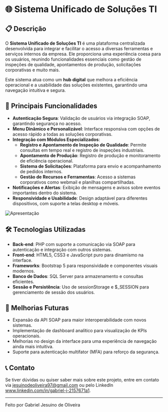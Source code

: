 # 🌐 Sistema Unificado de Soluções TI

## 📋 Descrição
O **Sistema Unificado de Soluções TI** é uma plataforma centralizada desenvolvida para integrar e facilitar o acesso a diversas ferramentas e serviços internos da empresa. Ele proporciona uma experiência coesa para os usuários, reunindo funcionalidades essenciais como gestão de inspeções de qualidade, apontamentos de produção, solicitações corporativas e muito mais.

Este sistema atua como um **hub digital** que melhora a eficiência operacional e a usabilidade das soluções existentes, garantindo uma navegação intuitiva e segura.

## 🚀 Principais Funcionalidades
- **Autenticação Segura**: Validação de usuários via integração SOAP, garantindo segurança no acesso.
- **Menu Dinâmico e Personalizável**: Interface responsiva com opções de acesso rápido a todas as soluções corporativas.
- **Integração com Módulos Especializados**:
  - **Registro e Apontamento de Inspeção de Qualidade**: Permite consultas em tempo real e registro de inspeções industriais.
  - **Apontamento de Produção**: Registro de produção e monitoramento de eficiência operacional.
  - **Sistema de Solicitações**: Plataforma para envio e acompanhamento de pedidos internos.
  - **Gestão de Recursos e Ferramentas**: Acesso a sistemas corporativos como webmail e planilhas compartilhadas.
- **Notificações e Alertas**: Exibição de mensagens e avisos sobre eventos importantes dentro do sistema.
- **Responsividade e Usabilidade**: Design adaptável para diferentes dispositivos, com suporte a telas desktop e móveis.

![Apresentação](Images/Tela_Login_Menu.gif)

## 🛠️ Tecnologias Utilizadas
- **Back-end**: PHP com suporte a comunicação via SOAP para autenticação e integração com outros sistemas.
- **Front-end**: HTML5, CSS3 e JavaScript puro para dinamismo na interface.
- **Frameworks**: Bootstrap 5 para responsividade e componentes visuais modernos.
- **Banco de Dados**: SQL Server para armazenamento e consultas eficientes.
- **Sessão e Persistência**: Uso de sessionStorage e $_SESSION para gerenciamento de sessão dos usuários.

## 🔄 Melhorias Futuras
- Expansão da API SOAP para maior interoperabilidade com novos sistemas.
- Implementação de dashboard analítico para visualização de KPIs operacionais.
- Melhorias no design da interface para uma experiência de navegação ainda mais intuitiva.
- Suporte para autenticação multifator (MFA) para reforço da segurança.

## 📞 Contato
Se tiver dúvidas ou quiser saber mais sobre este projeto, entre em contato via jesuinodeoliveira97@gmail.com ou pelo LinkedIn www.linkedin.com/in/gabriel-j-2157671a1.

---
Feito por Gabriel Jesuino de Oliveira

